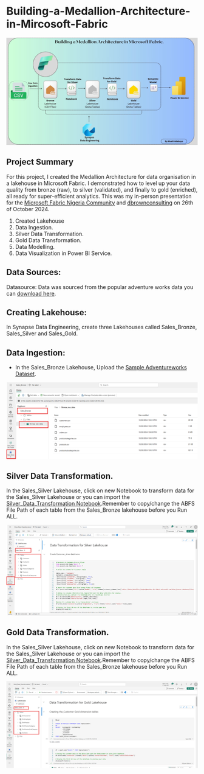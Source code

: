 # Building-a-Medallion-Architecture-in-Mircosoft-Fabric

![Architecture](https://github.com/Musili-Adebayo/Building-a-Medallion-Architecture-in-Mircosoft-Fabric/blob/main/Medallion%20Architecture.jpg)

##  Project Summary
For this project, I created the Medallion Architecture for data organisation in a lakehouse in Microsoft Fabric. I demonstrated how to level up your data quality from bronze (raw), to silver (validated), and finally to gold (enriched), all ready for super-efficient analytics.
This was my in-person presentation for the [Microsoft Fabric Nigeria Community](https://community.fabric.microsoft.com/t5/Microsoft-Fabric-Nigeria/gh-p/MicrosoftFabricNigeria) and [dbrownconsulting](https://www.linkedin.com/posts/dbrownconsulting_analyticsmeetup-dbrownconsulting-microsoftfabric-activity-7255201470994673668-hX6G?utm_source=share&utm_medium=member_desktop) on 26th of October 2024. 

1. Created Lakehouse
2. Data Ingestion. 
3. Silver Data Transformation.
4. Gold Data Transformation.
5. Data Modelling.
6. Data Visualization in Power BI Service.


## Data Sources: 
Datasource: Data was sourced from the popular adventure works data you can [download here](https://github.com/Musili-Adebayo/Building-a-Medallion-Architecture-in-Mircosoft-Fabric/tree/main/Sample_Adventureworks_Dataset).

## Creating Lakehouse: 
In Synapse Data Engineering, create three Lakehouses called Sales_Bronze, Sales_Silver and Sales_Gold.

## Data Ingestion:
+ In the Sales_Bronze Lakehouse, Upload the [Sample Adventureworks Dataset](https://github.com/Musili-Adebayo/Building-a-Medallion-Architecture-in-Mircosoft-Fabric/tree/main/Sample_Adventureworks_Dataset).

![Sales_Bronze](https://github.com/Musili-Adebayo/Building-a-Medallion-Architecture-in-Mircosoft-Fabric/blob/main/Sales_Bronze.png)


 ## Silver Data Transformation.
In the Sales_Silver Lakehouse, click on new Notebook to transform data for the Sales_Silver Lakehouse or you can import the 
[Silver_Data_Transformation Notebook](https://github.com/Musili-Adebayo/Building-a-Medallion-Architecture-in-Mircosoft-Fabric/blob/main/Silver_Data_Transformation.ipynb).Remember to copy/change the ABFS File Path of each table from the Sales_Bronze lakehouse before you Run ALL. 

![Silver_Data_Transformation](https://github.com/Musili-Adebayo/Building-a-Medallion-Architecture-in-Mircosoft-Fabric/blob/main/Sales_Silver.png) 

 ## Gold Data Transformation.
In the Sales_Silver Lakehouse, click on new Notebook to transform data for the Sales_Silver Lakehouse or you can import the 
[Silver_Data_Transformation Notebook](https://github.com/Musili-Adebayo/Building-a-Medallion-Architecture-in-Mircosoft-Fabric/blob/main/Silver_Data_Transformation.ipynb).Remember to copy/change the ABFS File Path of each table from the Sales_Bronze lakehouse before you Run ALL. 

![Sales_Gold](https://github.com/Musili-Adebayo/Building-a-Medallion-Architecture-in-Mircosoft-Fabric/blob/main/Sales_Gold.png) 



